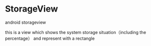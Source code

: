 # StorageView
android storageview

this is a view which shows the system storage situation（including the percentage） and represent with a rectangle

